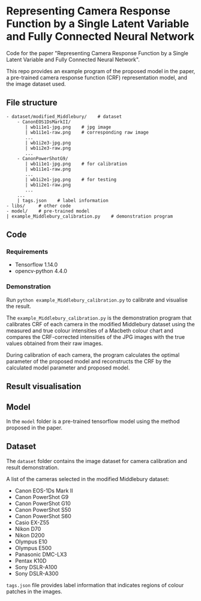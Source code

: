 # Representing Camera Response Function by a Single Latent Variable and Fully Connected Neural Network

Code for the paper "Representing Camera Response Function by a Single Latent Variable and Fully Connected Neural Network".

This repo provides an example program of the proposed model in the paper, a pre-trained camera response function (CRF) representation model, and the image dataset used. 


## File structure

```
- dataset/modified_Middlebury/    # dataset
    - CanonEOS1DsMarkII/
       | wb1i1e1-jpg.png    # jpg image
       | wb1i1e1-raw.png    # corresponding raw image
       ...
       | wb1i2e3-jpg.png
       | wb1i2e3-raw.png
       ...
    - CanonPowerShotG9/
       | wb1i1e1-jpg.png    # for calibration
       | wb1i1e1-raw.png
       ...
       | wb1i2e1-jpg.png    # for testing
       | wb1i2e1-raw.png
       ...
    ...
    | tags.json    # label information
- libs/     # other code
- model/    # pre-trained model
| example_Middlebury_calibration.py    # demonstration program
```


## Code

### Requirements

* Tensorflow 1.14.0
* opencv-python 4.4.0


### Demonstration

Run `python example_Middlebury_calibration.py` to calibrate and visualise the result.

The `example_Middlebury_calibration.py` is the demonstration program that calibrates CRF of each camera in the modified Middlebury dataset using the measured and true colour intensities of a Macbeth colour chart and compares the CRF-corrected intensities of the JPG images with the true values obtained from their raw images. 

During calibration of each camera, the program calculates the optimal parameter of the proposed model and reconstructs the CRF by the calculated model parameter and proposed model.


## Result visualisation





## Model

In the `model` folder is a pre-trained tensorflow model using the method proposed in the paper.


## Dataset

The `dataset` folder contains the image dataset for camera calibration and result demonstration.

A list of the cameras selected in the modified Middlebury dataset:
* Canon EOS-1Ds Mark II
* Canon PowerShot G9
* Canon PowerShot G10
* Canon PowerShot S50
* Canon PowerShot S60
* Casio EX-Z55
* Nikon D70
* Nikon D200
* Olympus E10
* Olympus E500
* Panasonic DMC-LX3
* Pentax K10D
* Sony DSLR-A100
* Sony DSLR-A300

`tags.json` file provides label information that indicates regions of colour patches in the images.
